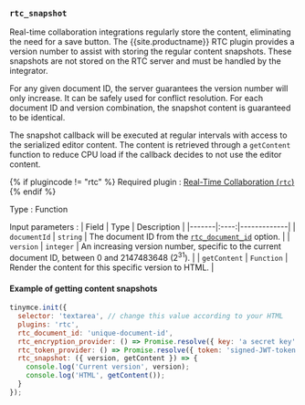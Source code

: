 ### `rtc_snapshot`

Real-time collaboration integrations regularly store the content, eliminating the need for a save button. The {{site.productname}} RTC plugin provides a version number to assist with storing the regular content snapshots. These snapshots are not stored on the RTC server and must be handled by the integrator.

For any given document ID, the server guarantees the version number will only increase. It can be safely used for conflict resolution. For each document ID and version combination, the snapshot content is guaranteed to be identical.

The snapshot callback will be executed at regular intervals with access to the serialized editor content. The content is retrieved through a `getContent` function to reduce CPU load if the callback decides to not use the editor content.

{% if plugincode != "rtc" %}
Required plugin
: [Real-Time Collaboration (`rtc`)]({{site.baseurl}}/plugins/premium/rtc/)
{% endif %}

Type
: Function

Input parameters
: | Field | Type | Description |
|-------|:----:|-------------|
| `documentId` | `string` | The document ID from the [`rtc_document_id`](#rtc_document_id) option. |
| `version` | `integer` | An increasing version number, specific to the current document ID, between 0 and 2147483648 (2<sup>31</sup>). |
| `getContent` | `Function` | Render the content for this specific version to HTML. |

#### Example of getting content snapshots

```js
tinymce.init({
  selector: 'textarea', // change this value according to your HTML
  plugins: 'rtc',
  rtc_document_id: 'unique-document-id',
  rtc_encryption_provider: () => Promise.resolve({ key: 'a secret key' }),
  rtc_token_provider: () => Promise.resolve({ token: 'signed-JWT-token' }),
  rtc_snapshot: ({ version, getContent }) => {
    console.log('Current version', version);
    console.log('HTML', getContent());
  }
});
```
